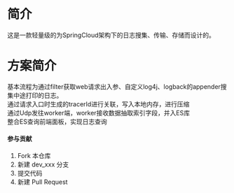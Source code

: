 # 简介
这是一款轻量级的为SpringCloud架构下的日志搜集、传输、存储而设计的。

# 方案简介
基本流程为通过filter获取web请求出入参、自定义log4j、logback的appender搜集中途打印的日志。
<br/>通过请求入口时生成的tracerId进行关联，写入本地内存，进行压缩
<br/>通过Udp发往worker端，worker接收数据抽取索引字段，并入ES库
<br/>整合ES查询前端面板，实现日志查询


#### 参与贡献

1.  Fork 本仓库
2.  新建 dev_xxx 分支
3.  提交代码
4.  新建 Pull Request
